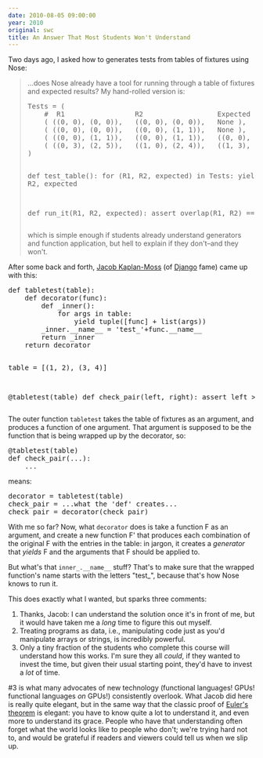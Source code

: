 ```yaml
---
date: 2010-08-05 09:00:00
year: 2010
original: swc
title: An Answer That Most Students Won't Understand
---
```

<p>Two days ago, I asked how to generates tests from tables of fixtures using Nose:</p>
<blockquote><p>...does Nose already have a tool for running through a table of fixtures and expected results?  My hand-rolled version is:</p>
<pre>Tests = (
    #  R1                 R2                  Expected
    ( ((0, 0), (0, 0)),   ((0, 0), (0, 0)),   None ),
    ( ((0, 0), (0, 0)),   ((0, 0), (1, 1)),   None ),
    ( ((0, 0), (1, 1)),   ((0, 0), (1, 1)),   ((0, 0), (1, 1)) ),
    ( ((0, 3), (2, 5)),   ((1, 0), (2, 4)),   ((1, 3), (2, 4)) )
)

def test_table():
    for (R1, R2, expected) in Tests:
        yield run_it, R1, R2, expected

def run_it(R1, R2, expected):
    assert overlap(R1, R2) == expected
</pre>
<p>which is simple enough if students already understand generators and function application, but hell to explain if they don't–and they won't.</p></blockquote>
<p>After some back and forth, <a href="http://jacobian.org/">Jacob Kaplan-Moss</a> (of <a href="https://www.djangoproject.com/">Django</a> fame) came up with this:</p>
<pre>def tabletest(table):
    def decorator(func):
        def _inner():
            for args in table:
                yield tuple([func] + list(args))
        _inner.__name__ = 'test_'+func.__name__
        return _inner
    return decorator

table = [(1, 2), (3, 4)]

@tabletest(table)
def check_pair(left, right):
    assert left &gt; right
</pre>
<p>The outer function <code>tabletest</code> takes the table of fixtures as an argument, and produces a function of one argument. That argument is supposed to be the function that is being wrapped up by the decorator, so:</p>
<pre>@tabletest(table)
def check_pair(...):
    ...
</pre>
<p>means:</p>
<pre>decorator = tabletest(table)
check_pair = ...what the 'def' creates...
check_pair = decorator(check_pair)
</pre>
<p>With me so far?  Now, what <code>decorator</code> does is take a function F as an argument, and create a new function F' that produces each combination of the original F with the entries in the table: in jargon, it creates a <em>generator</em> that <em>yields</em> F and the arguments that F should be applied to.</p>
<p>But what's that <code>inner_.__name__</code> stuff? That's to make sure that the wrapped function's name starts with the letters "test_", because that's how Nose knows to run it.</p>
<p>This does exactly what I wanted, but sparks three comments:</p>
<ol>
<li>Thanks, Jacob: I can understand the solution once it's in front of me, but it would have taken me a <em>long</em> time to figure this out myself.</li>
<li>Treating programs as data, i.e., manipulating code just as you'd manipulate arrays or strings, is incredibly powerful.</li>
<li>Only a tiny fraction of the students who complete this course will understand how this works. I'm sure they all <em>could</em>, if they wanted to invest the time, but given their usual starting point, they'd have to invest a <em>lot</em> of time.</li>
</ol>
<p>#3 is what many advocates of new technology (functional languages! GPUs! functional languages <em>on</em> GPUs!) consistently overlook. What Jacob did here is really quite elegant, but in the same way that the classic proof of <a href="http://en.wikipedia.org/wiki/Euler%27s_theorem">Euler's theorem</a> is elegant: you have to know quite a lot to understand it, and even more to understand its grace. People who have that understanding often forget what the world looks like to people who don't; we're trying hard not to, and would be grateful if readers and viewers could tell us when we slip up.</p>
